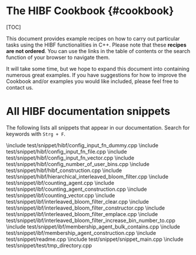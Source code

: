 # The HIBF Cookbook {#cookbook}

[TOC]

This document provides example recipes on how to carry out particular tasks using the HIBF functionalities
in C++.
Please note that these **recipes are not ordered**. You can use the links in the table of contents or the search
function of your browser to navigate them.

It will take some time, but we hope to expand this document into containing numerous great examples.
If you have suggestions for how to improve the Cookbook and/or examples you would like included,
please feel free to contact us.

# All HIBF documentation snippets

The following lists all snippets that appear in our documentation.
Search for keywords with `Strg + F`.

<!-- ALL SNIPPETS START -->
\include test/snippet/hibf/config_input_fn_dummy.cpp
\include test/snippet/hibf/config_input_fn_file.cpp
\include test/snippet/hibf/config_input_fn_vector.cpp
\include test/snippet/hibf/config_number_of_user_bins.cpp
\include test/snippet/hibf/hibf_construction.cpp
\include test/snippet/hibf/hierarchical_interleaved_bloom_filter.cpp
\include test/snippet/ibf/counting_agent.cpp
\include test/snippet/ibf/counting_agent_construction.cpp
\include test/snippet/ibf/counting_vector.cpp
\include test/snippet/ibf/interleaved_bloom_filter_clear.cpp
\include test/snippet/ibf/interleaved_bloom_filter_constructor.cpp
\include test/snippet/ibf/interleaved_bloom_filter_emplace.cpp
\include test/snippet/ibf/interleaved_bloom_filter_increase_bin_number_to.cpp
\include test/snippet/ibf/membership_agent_bulk_contains.cpp
\include test/snippet/ibf/membership_agent_construction.cpp
\include test/snippet/readme.cpp
\include test/snippet/snippet_main.cpp
\include test/snippet/test/tmp_directory.cpp
